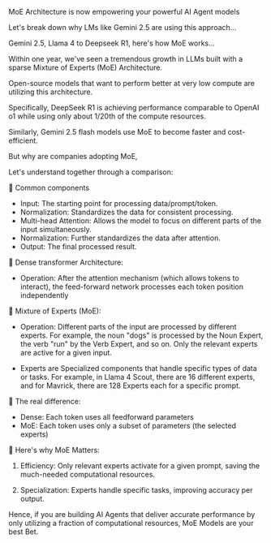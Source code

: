 MoE Architecture is now empowering your powerful AI Agent models

Let's break down why LMs like Gemini 2.5 are using this approach...

Gemini 2.5, Llama 4 to Deepseek R1, here's how MoE works...

Within one year, we've seen a tremendous growth in LLMs built with a sparse Mixture of Experts (MoE) Architecture.

Open-source models that want to perform better at very low compute are utilizing this architecture.

Specifically, DeepSeek R1 is achieving performance comparable to OpenAI o1 while using only about 1/20th of the compute resources.

Similarly, Gemini 2.5 flash models use MoE to become faster and cost-efficient.

But why are companies adopting MoE,

Let's understand together through a comparison:

📌 Common components

- Input: The starting point for processing data/prompt/token.
- Normalization: Standardizes the data for consistent processing.
- Multi-head Attention: Allows the model to focus on different parts of the input simultaneously.
- Normalization: Further standardizes the data after attention.
- Output: The final processed result.

📌 Dense transformer Architecture:

- Operation: After the attention mechanism (which allows tokens to interact), the feed-forward network processes each token position independently

📌 Mixture of Experts (MoE):

- Operation: Different parts of the input are processed by different experts. For example, the noun "dogs" is processed by the Noun Expert, the verb "run" by the Verb Expert, and so on. Only the relevant experts are active for a given input.

- Experts are Specialized components that handle specific types of data or tasks. For example, in Llama 4 Scout, there are 16 different experts, and for Mavrick, there are 128 Experts each for a specific prompt.

📌 The real difference:

- Dense: Each token uses all feedforward parameters
- MoE: Each token uses only a subset of parameters (the selected experts)

📌 Here's why MoE Matters:

1. Efficiency: Only relevant experts activate for a given prompt, saving the much-needed computational resources.

2. Specialization: Experts handle specific tasks, improving accuracy per output.

Hence, if you are building AI Agents that deliver accurate performance by only utilizing a fraction of computational resources, MoE Models are your best Bet.
